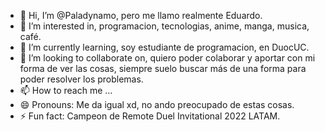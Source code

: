 - 👋 Hi, I’m @Paladynamo, pero me llamo realmente Eduardo.
- 👀 I’m interested in, programacion, tecnologias, anime, manga, musica, café.
- 🌱 I’m currently learning, soy estudiante de programacion, en DuocUC.
- 💞️ I’m looking to collaborate on, quiero poder colaborar y aportar con mi forma de ver las cosas, siempre suelo buscar más de una forma para poder resolver los problemas.
- 📫 How to reach me ...
- 😄 Pronouns: Me da igual xd, no ando preocupado de estas cosas.
- ⚡ Fun fact: Campeon de Remote Duel Invitational 2022 LATAM.

<!---
Paladynamo/Paladynamo is a ✨ special ✨ repository because its `README.md` (this file) appears on your GitHub profile.
You can click the Preview link to take a look at your changes.
--->
